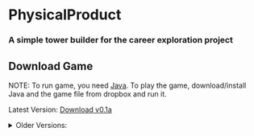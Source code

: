 # PhysicalProduct
### A simple tower builder for the career exploration project

## Download Game

NOTE: To run game, you need [Java](https://www.java.com/en/). To play the game, download/install Java and the game file from dropbox and run it.

Latest Version: [Download v0.1a](https://drive.google.com/open?id=1qHO1c5BoXHSAQNI604c7_QWvwnozxG1y)

<details>
<summary>Older Versions:</summary><p>

N/A

</p></details>
